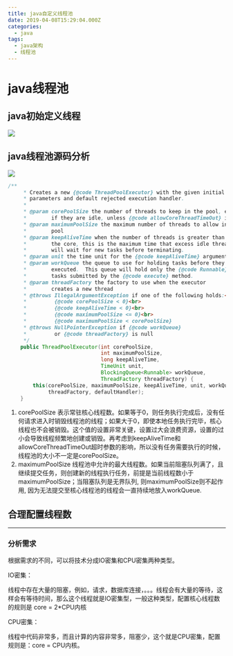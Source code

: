 ```yaml
---
title: java自定义线程池
date: 2019-04-08T15:29:04.000Z
categories:
  - java
tags:
  - java架构
  - 线程池
---
```


# java线程池

## java初始定义线程

![](https://s2.ax1x.com/2019/04/08/A4XAkF.png)

## java线程池源码分析

![](https://s2.ax1x.com/2019/04/08/A5iM28.png)

```java
/**
     * Creates a new {@code ThreadPoolExecutor} with the given initial
     * parameters and default rejected execution handler.
     *
     * @param corePoolSize the number of threads to keep in the pool, even
     *        if they are idle, unless {@code allowCoreThreadTimeOut} is set
     * @param maximumPoolSize the maximum number of threads to allow in the
     *        pool
     * @param keepAliveTime when the number of threads is greater than
     *        the core, this is the maximum time that excess idle threads
     *        will wait for new tasks before terminating.
     * @param unit the time unit for the {@code keepAliveTime} argument
     * @param workQueue the queue to use for holding tasks before they are
     *        executed.  This queue will hold only the {@code Runnable}
     *        tasks submitted by the {@code execute} method.
     * @param threadFactory the factory to use when the executor
     *        creates a new thread
     * @throws IllegalArgumentException if one of the following holds:<br>
     *         {@code corePoolSize < 0}<br>
     *         {@code keepAliveTime < 0}<br>
     *         {@code maximumPoolSize <= 0}<br>
     *         {@code maximumPoolSize < corePoolSize}
     * @throws NullPointerException if {@code workQueue}
     *         or {@code threadFactory} is null
     */
    public ThreadPoolExecutor(int corePoolSize,
                              int maximumPoolSize,
                              long keepAliveTime,
                              TimeUnit unit,
                              BlockingQueue<Runnable> workQueue,
                              ThreadFactory threadFactory) {
        this(corePoolSize, maximumPoolSize, keepAliveTime, unit, workQueue,
             threadFactory, defaultHandler);
    }
```

1. corePoolSize 表示常驻核心线程数。如果等于0，则任务执行完成后，没有任何请求进入时销毁线程池的线程；如果大于0，即使本地任务执行完毕，核心线程也不会被销毁。这个值的设置非常关键，设置过大会浪费资源，设置的过小会导致线程频繁地创建或销毁。再考虑到keepAliveTime和allowCoreThreadTimeOut超时参数的影响，所以没有任务需要执行的时候，线程池的大小不一定是corePoolSize。
2. maximumPoolSize 线程池中允许的最大线程数。如果当前阻塞队列满了，且继续提交任务，则创建新的线程执行任务，前提是当前线程数小于maximumPoolSize；当阻塞队列是无界队列, 则maximumPoolSize则不起作用, 因为无法提交至核心线程池的线程会一直持续地放入workQueue.

## 合理配置线程数

***

### 分析需求

根据需求的不同，可以将技术分成IO密集和CPU密集两种类型。

IO密集：

线程中存在大量的阻塞，例如，请求，数据库连接，。。。线程会有大量的等待，这样会有等待时间，那么这个线程就是IO密集型，一般这种类型，配置核心线程数的规则是 core = 2\*CPU内核

CPU密集：

线程中代码非常多，而且计算的内容非常多，阻塞少，这个就是CPU密集，配置规则是：core = CPU内核。
